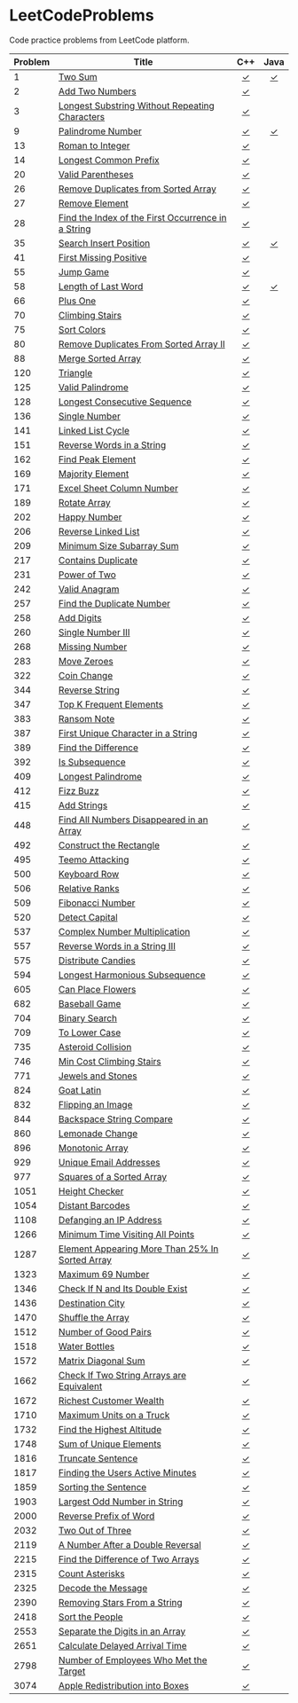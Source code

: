 # LeetCodeProblems
Code practice problems from LeetCode platform.

| Problem | Title | C++ | Java |
|---------|-------|:---:|:----:|
| 1     | [Two Sum](https://leetcode.com/problems/two-sum/)                          | [✓](https://github.com/reyesvictor1/LeetCodeProblems/blob/main/00001-two-sum/main.cpp)      | [✓](https://github.com/reyesvictor1/LeetCodeProblems/blob/main/00001-two-sum/Solution.java) |
| 2     | [Add Two Numbers](https://leetcode.com/problems/add-two-numbers/)          | [✓](https://github.com/reyesvictor1/LeetCodeProblems/blob/main/00002-add-two-numbers/main.cpp)      | |
| 3     | [Longest Substring Without Repeating Characters](https://leetcode.com/problems/longest-substring-without-repeating-characters/) | [✓](https://github.com/reyesvictor1/LeetCodeProblems/blob/main/00003-longest-substring-without-repeating-characters/main.cpp)      | |
| 9     | [Palindrome Number](https://leetcode.com/problems/palindrome-number/)      | [✓](https://github.com/reyesvictor1/LeetCodeProblems/blob/main/00009-palindrome-number/main.cpp)      | [✓](https://github.com/reyesvictor1/LeetCodeProblems/blob/main/00009-palindrome-number/Solution.java) |
| 13    | [Roman to Integer](https://leetcode.com/problems/roman-to-integer/)      | [✓](https://github.com/reyesvictor1/LeetCodeProblems/blob/main/00013-roman-to-integer/main.cpp)      | |
| 14    | [Longest Common Prefix](https://leetcode.com/problems/longest-common-prefix/)    | [✓](https://github.com/reyesvictor1/LeetCodeProblems/blob/main/00014-longest-common-prefix/main.cpp)      | |
| 20    | [Valid Parentheses](https://leetcode.com/problems/valid-parentheses/)    | [✓](https://github.com/reyesvictor1/LeetCodeProblems/blob/main/00020-valid-parentheses/main.cpp)      | |
| 26    | [Remove Duplicates from Sorted Array](https://leetcode.com/problems/remove-duplicates-from-sorted-array/)      | [✓](https://github.com/reyesvictor1/LeetCodeProblems/blob/main/00026-remove-duplicates-from-sorted-array/main.cpp)      | |
| 27    | [Remove Element](https://leetcode.com/problems/remove-element/)             | [✓](https://github.com/reyesvictor1/LeetCodeProblems/blob/main/00027-remove-element/main.cpp)      | |
| 28    | [Find the Index of the First Occurrence in a String](https://leetcode.com/problems/find-the-index-of-the-first-occurrence-in-a-string/)                 | [✓](https://github.com/reyesvictor1/LeetCodeProblems/blob/main/00028-find-the-index-of-the-first-occurrence-in-a-string/main.cpp)      | |
| 35    | [Search Insert Position](https://leetcode.com/problems/search-insert-position/)      | [✓](https://github.com/reyesvictor1/LeetCodeProblems/blob/main/00035-search-insert-position/main.cpp)      | [✓](https://github.com/reyesvictor1/LeetCodeProblems/blob/main/00035-search-insert-position/Solution.java) |
| 41    | [First Missing Positive](https://leetcode.com/problems/first-missing-positive/)      | [✓](https://github.com/reyesvictor1/LeetCodeProblems/blob/main/00041-first-missing-positive/main.cpp)  | |
| 55    | [Jump Game](https://leetcode.com/problems/jump-game/)                          | [✓](https://github.com/reyesvictor1/LeetCodeProblems/blob/main/00055-jump-game/main.cpp)      | |
| 58    | [Length of Last Word](https://leetcode.com/problems/length-of-last-word/)                 |  [✓](https://github.com/reyesvictor1/LeetCodeProblems/blob/main/00058-length-of-last-word/main.cpp)      | [✓](https://github.com/reyesvictor1/LeetCodeProblems/blob/main/00058-length-of-last-word/Solution.java) |
| 66    | [Plus One](https://leetcode.com/problems/plus-one/)                          | [✓](https://github.com/reyesvictor1/LeetCodeProblems/blob/main/00066-plus-one/main.cpp)      | |
| 70    | [Climbing Stairs](https://leetcode.com/problems/climbing-stairs/)                      | [✓](https://github.com/reyesvictor1/LeetCodeProblems/blob/main/00070-climbing-stairs/main.cpp)      | |
| 75    | [Sort Colors](https://leetcode.com/problems/sort-colors/)                              | [✓](https://github.com/reyesvictor1/LeetCodeProblems/blob/main/00075-sort-colors/main.cpp)      | |
| 80    | [Remove Duplicates From Sorted Array II](https://leetcode.com/problems/remove-duplicates-from-sorted-array-ii) | [✓](https://github.com/reyesvictor1/LeetCodeProblems/blob/main/00080-remove-duplicates-from-sorted-array-ii/main.cpp)      | |
| 88    | [Merge Sorted Array](https://leetcode.com/problems/merge-sorted-array)                 | [✓](https://github.com/reyesvictor1/LeetCodeProblems/blob/main/00088-merge-sorted-array/main.cpp)      | |
| 120   | [Triangle](https://leetcode.com/problems/triangle/)                                    | [✓](https://github.com/reyesvictor1/LeetCodeProblems/blob/main/00120-triangle/main.cpp)      | |
| 125   | [Valid Palindrome](https://leetcode.com/problems/valid-palindrome/)                    | [✓](https://github.com/reyesvictor1/LeetCodeProblems/blob/main/00125-valid-palindrome/main.cpp)      | |
| 128   | [Longest Consecutive Sequence](https://leetcode.com/problems/longest-consecutive-sequence/) | [✓](https://github.com/reyesvictor1/LeetCodeProblems/blob/main/00128-longest-consecutive-sequence/main.cpp)| |
| 136   | [Single Number](https://leetcode.com/problems/single-number/)                          | [✓](https://github.com/reyesvictor1/LeetCodeProblems/blob/main/00136-single-number/main.cpp)      | |
| 141   | [Linked List Cycle](https://leetcode.com/problems/linked-list-cycle/)                  | [✓](https://github.com/reyesvictor1/LeetCodeProblems/blob/main/00141-linked-list-cycle/main.cpp)      | |
| 151   | [Reverse Words in a String](https://leetcode.com/problems/reverse-words-in-a-string/)  | [✓](https://github.com/reyesvictor1/LeetCodeProblems/blob/main/00151-reverse-words-in-a-string/main.cpp)   | |
| 162   | [Find Peak Element](https://leetcode.com/problems/find-peak-element/)                    | [✓](https://github.com/reyesvictor1/LeetCodeProblems/blob/main/00162-find-peak-element/main.cpp)      | |
| 169   | [Majority Element](https://leetcode.com/problems/majority-element/)                    | [✓](https://github.com/reyesvictor1/LeetCodeProblems/blob/main/00169-majority-element/main.cpp)      | |
| 171   | [Excel Sheet Column Number](https://leetcode.com/problems/excel-sheet-column-number/)  | [✓](https://github.com/reyesvictor1/LeetCodeProblems/blob/main/00171-excel-sheet-column-number/main.cpp)      | |
| 189   | [Rotate Array](https://leetcode.com/problems/rotate-array/)                            | [✓](https://github.com/reyesvictor1/LeetCodeProblems/blob/main/00189-rotate-array/main.cpp)      | |
| 202   | [Happy Number](https://leetcode.com/problems/happy-number/)                            | [✓](https://github.com/reyesvictor1/LeetCodeProblems/blob/main/00202-happy-number/main.cpp)      | |
| 206   | [Reverse Linked List](https://leetcode.com/problems/reverse-linked-list/)              | [✓](https://github.com/reyesvictor1/LeetCodeProblems/blob/main/00206-reverse-linked-list/main.cpp)      | |
| 209   | [Minimum Size Subarray Sum](https://leetcode.com/problems/minimum-size-subarray-sum/)  | [✓](https://github.com/reyesvictor1/LeetCodeProblems/blob/main/00209-minimum-size-subarray-sum/main.cpp) | |
| 217   | [Contains Duplicate](https://leetcode.com/problems/contains-duplicate/)                | [✓](https://github.com/reyesvictor1/LeetCodeProblems/blob/main/00217-contains-duplicate/main.cpp)      | |
| 231   | [Power of Two](https://leetcode.com/problems/power-of-two/)                          | [✓](https://github.com/reyesvictor1/LeetCodeProblems/blob/main/00231-power-of-two/main.cpp)      | |
| 242   | [Valid Anagram](https://leetcode.com/problems/valid-anagram/)                          | [✓](https://github.com/reyesvictor1/LeetCodeProblems/blob/main/00242-valid-anagram/main.cpp)      | |
| 257   | [Find the Duplicate Number](https://leetcode.com/problems/find-the-duplicate-number/)  | [✓](https://github.com/reyesvictor1/LeetCodeProblems/blob/main/00257-find-the-duplicate-number/main.cpp)   | |
| 258   | [Add Digits](https://leetcode.com/problems/add-digits/)                                | [✓](https://github.com/reyesvictor1/LeetCodeProblems/blob/main/00258-add-digits/main.cpp)      | |
| 260   | [Single Number III](https://leetcode.com/problems/single-number-iii/)                  | [✓](https://github.com/reyesvictor1/LeetCodeProblems/blob/main/00260-single-number-iii/main.cpp)      | |
| 268   | [Missing Number](https://leetcode.com/problems/missing-number/)                        | [✓](https://github.com/reyesvictor1/LeetCodeProblems/blob/main/00268-missing-number/main.cpp)      | |
| 283   | [Move Zeroes](https://leetcode.com/problems/move-zeroes/)                              | [✓](https://github.com/reyesvictor1/LeetCodeProblems/blob/main/00283-move-zeroes/main.cpp)      | |
| 322   | [Coin Change](https://leetcode.com/problems/coin-change/)                              | [✓](https://github.com/reyesvictor1/LeetCodeProblems/blob/main/00322-coin-change/main.cpp)      | |
| 344   | [Reverse String](https://leetcode.com/problems/reverse-string/)                        | [✓](https://github.com/reyesvictor1/LeetCodeProblems/blob/main/00344-reverse-string/main.cpp)      | |
| 347   | [Top K Frequent Elements](https://leetcode.com/problems/top-k-frequent-elements/)      | [✓](https://github.com/reyesvictor1/LeetCodeProblems/blob/main/00347-top-k-frequent-elements/main.cpp)      | |
| 383   | [Ransom Note](https://leetcode.com/problems/ransom-note/)                              | [✓](https://github.com/reyesvictor1/LeetCodeProblems/blob/main/00383-ransom-note/main.cpp)      | |
| 387   | [First Unique Character in a String](https://leetcode.com/problems/first-unique-character-in-a-string/)| [✓](https://github.com/reyesvictor1/LeetCodeProblems/blob/main/00387-first-unique-character-in-a-string/main.cpp)      | |
| 389   | [Find the Difference](https://leetcode.com/problems/find-the-difference/)              | [✓](https://github.com/reyesvictor1/LeetCodeProblems/blob/main/00389-find-the-difference/main.cpp)      | |
| 392   | [Is Subsequence](https://leetcode.com/problems/is-subsequence/)                        | [✓](https://github.com/reyesvictor1/LeetCodeProblems/blob/main/00392-is-subsequence/main.cpp)      | |
| 409   | [Longest Palindrome](https://leetcode.com/problems/longest-palindrome/)                | [✓](https://github.com/reyesvictor1/LeetCodeProblems/blob/main/00409-longest-palindrome/main.cpp)      | |
| 412   | [Fizz Buzz](https://leetcode.com/problems/fizz-buzz/)                                  | [✓](https://github.com/reyesvictor1/LeetCodeProblems/blob/main/00412-fizz-buzz/main.cpp)      | |
| 415   | [Add Strings](https://leetcode.com/problems/add-strings/)                              | [✓](https://github.com/reyesvictor1/LeetCodeProblems/blob/main/00415-add-strings/main.cpp)      | |
| 448   | [Find All Numbers Disappeared in an Array](https://leetcode.com/problems/find-all-numbers-disappeared-in-an-array/)  | [✓](https://github.com/reyesvictor1/LeetCodeProblems/blob/main/00448-find-all-numbers-disappeared-in-an-array/main.cpp)   | |
| 492   | [Construct the Rectangle](https://leetcode.com/problems/construct-the-rectangle/)      | [✓](https://github.com/reyesvictor1/LeetCodeProblems/blob/main/00492-construct-the-rectangle/main.cpp)      | |
| 495   | [Teemo Attacking](https://leetcode.com/problems/teemo-attacking/)                      | [✓](https://github.com/reyesvictor1/LeetCodeProblems/blob/main/00495-teemo-attacking/main.cpp)      | |
| 500   | [Keyboard Row](https://leetcode.com/problems/keyboard-row/)                            | [✓](https://github.com/reyesvictor1/LeetCodeProblems/blob/main/00500-keyboard-row/main.cpp)      | |
| 506   | [Relative Ranks](https://leetcode.com/problems/relative-ranks/)                        | [✓](https://github.com/reyesvictor1/LeetCodeProblems/blob/main/00506-relative-ranks/main.cpp)      | |
| 509   | [Fibonacci Number](https://leetcode.com/problems/fibonacci-number/)                    | [✓](https://github.com/reyesvictor1/LeetCodeProblems/blob/main/00509-fibonacci-number/main.cpp)      | |
| 520   | [Detect Capital](https://leetcode.com/problems/detect-capital/)                        | [✓](https://github.com/reyesvictor1/LeetCodeProblems/blob/main/00520-detect-capital/main.cpp)      | |
| 537   | [Complex Number Multiplication](https://leetcode.com/problems/complex-number-multiplication/) | [✓](https://github.com/reyesvictor1/LeetCodeProblems/blob/main/00537-complex-number-multiplication/main.cpp)   | |
| 557   | [Reverse Words in a String III](https://leetcode.com/problems/reverse-words-in-a-string-iii/) | [✓](https://github.com/reyesvictor1/LeetCodeProblems/blob/main/00557-reverse-words-in-a-string-iii/main.cpp)  | |
| 575   | [Distribute Candies](https://leetcode.com/problems/distribute-candies/)                | [✓](https://github.com/reyesvictor1/LeetCodeProblems/blob/main/00575-distribute-candies/main.cpp)      | |
| 594   | [Longest Harmonious Subsequence](https://leetcode.com/problems/longest-harmonious-subsequence/)  | [✓](https://github.com/reyesvictor1/LeetCodeProblems/blob/main/00594-longest-harmonious-subsequence/main.cpp)      | |
| 605   | [Can Place Flowers](https://leetcode.com/problems/can-place-flowers/)                  | [✓](https://github.com/reyesvictor1/LeetCodeProblems/blob/main/00605-can-place-flowers/main.cpp)  | |
| 682   | [Baseball Game](https://leetcode.com/problems/baseball-game/)                          | [✓](https://github.com/reyesvictor1/LeetCodeProblems/blob/main/00682-baseball-game/main.cpp)      | |
| 704   | [Binary Search](https://leetcode.com/problems/binary-search/)                          | [✓](https://github.com/reyesvictor1/LeetCodeProblems/blob/main/00704-binary-search/main.cpp)      | |
| 709   | [To Lower Case](https://leetcode.com/problems/to-lower-case/)                          | [✓](https://github.com/reyesvictor1/LeetCodeProblems/blob/main/00709-to-lower-case/main.cpp)      | |
| 735   | [Asteroid Collision](https://leetcode.com/problems/asteroid-collision/)                | [✓](https://github.com/reyesvictor1/LeetCodeProblems/blob/main/00735-asteroid-collision/main.cpp) | |
| 746   | [Min Cost Climbing Stairs](https://leetcode.com/problems/min-cost-climbing-stairs/)    | [✓](https://github.com/reyesvictor1/LeetCodeProblems/blob/main/00746-min-cost-climbing-stairs/main.cpp)      | |
| 771   | [Jewels and Stones](https://leetcode.com/problems/jewels-and-stones/)                  | [✓](https://github.com/reyesvictor1/LeetCodeProblems/blob/main/00771-jewels-and-stones/main.cpp)      | |
| 824   | [Goat Latin](https://leetcode.com/problems/goat-latin/)                                | [✓](https://github.com/reyesvictor1/LeetCodeProblems/blob/main/00824-goat-latin/main.cpp)      | |
| 832   | [Flipping an Image](https://leetcode.com/problems/flipping-an-image/)                  | [✓](https://github.com/reyesvictor1/LeetCodeProblems/blob/main/00832-flipping-an-image/main.cpp)      | |
| 844   | [Backspace String Compare](https://leetcode.com/problems/backspace-string-compare/)    | [✓](https://github.com/reyesvictor1/LeetCodeProblems/blob/main/00844-backspace-string-compare/main.cpp)      | |
| 860   | [Lemonade Change](https://leetcode.com/problems/lemonade-change/)                      | [✓](https://github.com/reyesvictor1/LeetCodeProblems/blob/main/00860-lemonade-change/main.cpp)      | |
| 896   | [Monotonic Array](https://leetcode.com/problems/monotonic-array/)                      | [✓](https://github.com/reyesvictor1/LeetCodeProblems/blob/main/00896-monotonic-array/main.cpp)      | |
| 929   | [Unique Email Addresses](https://leetcode.com/problems/unique-email-addresses/)        | [✓](https://github.com/reyesvictor1/LeetCodeProblems/blob/main/00929-unique-email-addresses/main.cpp) | |
| 977   | [Squares of a Sorted Array](https://leetcode.com/problems/squares-of-a-sorted-array/)  | [✓](https://github.com/reyesvictor1/LeetCodeProblems/blob/main/00977-squares-of-a-sorted-array/main.cpp) | |
| 1051  | [Height Checker](https://leetcode.com/problems/height-checker/)                        | [✓](https://github.com/reyesvictor1/LeetCodeProblems/blob/main/01051-height-checker/main.cpp)      | |
| 1054  | [Distant Barcodes](https://leetcode.com/problems/distant-barcodes/)                    | [✓](https://github.com/reyesvictor1/LeetCodeProblems/blob/main/01054-distant-barcodes/main.cpp)      | |
| 1108  | [Defanging an IP Address](https://leetcode.com/problems/defanging-an-ip-address/)      | [✓](https://github.com/reyesvictor1/LeetCodeProblems/blob/main/01108-defanging-an-ip-address/main.cpp)      | |
| 1266  | [Minimum Time Visiting All Points](https://leetcode.com/problems/minimum-time-visiting-all-points/) | [✓](https://github.com/reyesvictor1/LeetCodeProblems/blob/main/01266-minimum-time-visiting-all-points/main.cpp)   | |
| 1287  | [Element Appearing More Than 25% In Sorted Array](https://leetcode.com/problems/element-appearing-more-than-25-in-sorted-array/) | [✓](https://github.com/reyesvictor1/LeetCodeProblems/blob/main/01287-element-appearing-more-than-25-in-sorted-array/main.cpp) | |
| 1323  | [Maximum 69 Number](https://leetcode.com/problems/maximum-69-number/)                  | [✓](https://github.com/reyesvictor1/LeetCodeProblems/blob/main/01323-maximum-69-number/main.cpp) | |
| 1346  | [Check If N and Its Double Exist](https://leetcode.com/problems/check-if-n-and-its-double-exist/) | [✓](https://github.com/reyesvictor1/LeetCodeProblems/blob/main/01346-check-if-n-and-its-double-exist/main.cpp) | |
| 1436  | [Destination City](https://leetcode.com/problems/destination-city/)                    | [✓](https://github.com/reyesvictor1/LeetCodeProblems/blob/main/01436-destination-city/main.cpp) | |
| 1470  | [Shuffle the Array](https://leetcode.com/problems/shuffle-the-array/)                  | [✓](https://github.com/reyesvictor1/LeetCodeProblems/blob/main/01470-shuffle-the-array/main.cpp) | |
| 1512  | [Number of Good Pairs](https://leetcode.com/problems/number-of-good-pairs/)            | [✓](https://github.com/reyesvictor1/LeetCodeProblems/blob/main/01512-number-of-good-pairs/main.cpp) | |
| 1518  | [Water Bottles](https://leetcode.com/problems/water-bottles/)                          | [✓](https://github.com/reyesvictor1/LeetCodeProblems/blob/main/01518-water-bottles/main.cpp) | |
| 1572  | [Matrix Diagonal Sum](https://leetcode.com/problems/matrix-diagonal-sum/)              | [✓](https://github.com/reyesvictor1/LeetCodeProblems/blob/main/01572-matrix-diagonal-sum/main.cpp) | |
| 1662  | [Check If Two String Arrays are Equivalent](https://leetcode.com/problems/check-if-two-string-arrays-are-equivalent/) | [✓](https://github.com/reyesvictor1/LeetCodeProblems/blob/main/01662-check-if-two-string-arrays-are-equivalent/main.cpp) | |
| 1672  | [Richest Customer Wealth](https://leetcode.com/problems/richest-customer-wealth/) | [✓](https://github.com/reyesvictor1/LeetCodeProblems/blob/main/01672-richest-customer-wealth/main.cpp) | |
| 1710  | [Maximum Units on a Truck](https://leetcode.com/problems/maximum-units-on-a-truck/)    | [✓](https://github.com/reyesvictor1/LeetCodeProblems/blob/main/01710-maximum-units-on-a-truck/main.cpp)      | |
| 1732  | [Find the Highest Altitude](https://leetcode.com/problems/find-the-highest-altitude/)  | [✓](https://github.com/reyesvictor1/LeetCodeProblems/blob/main/01732-find-the-highest-altitude/main.cpp)      | |
| 1748  | [Sum of Unique Elements](https://leetcode.com/problems/sum-of-unique-elements/)        | [✓](https://github.com/reyesvictor1/LeetCodeProblems/blob/main/01748-sum-of-unique-elements/main.cpp)      | |
| 1816  | [Truncate Sentence](https://leetcode.com/problems/truncate-sentence/)                  | [✓](https://github.com/reyesvictor1/LeetCodeProblems/blob/main/01816-truncate-sentence/main.cpp)      | |
| 1817  | [Finding the Users Active Minutes](https://leetcode.com/problems/finding-the-users-active-minutes/) | [✓](https://github.com/reyesvictor1/LeetCodeProblems/blob/main/01817-finding-the-users-active-minutes/main.cpp)   | |
| 1859  | [Sorting the Sentence](https://leetcode.com/problems/sorting-the-sentence/)            | [✓](https://github.com/reyesvictor1/LeetCodeProblems/blob/main/01859-sorting-the-sentence/main.cpp)      | |
| 1903  | [Largest Odd Number in String](https://leetcode.com/problems/largest-odd-number-in-string/) | [✓](https://github.com/reyesvictor1/LeetCodeProblems/blob/main/01903-largest-odd-number-in-string/main.cpp)      | |
| 2000  | [Reverse Prefix of Word](https://leetcode.com/problems/reverse-prefix-of-word/)        | [✓](https://github.com/reyesvictor1/LeetCodeProblems/blob/main/02000-reverse-prefix-of-word/main.cpp)      | |
| 2032  | [Two Out of Three](https://leetcode.com/problems/two-out-of-three/)                    | [✓](https://github.com/reyesvictor1/LeetCodeProblems/blob/main/02032-two-out-of-three/main.cpp)      | |
| 2119  | [A Number After a Double Reversal](https://leetcode.com/problems/a-number-after-a-double-reversal/) | [✓](https://github.com/reyesvictor1/LeetCodeProblems/blob/main/02119-a-number-after-a-double-reversal/main.cpp)      | |
| 2215  | [Find the Difference of Two Arrays](https://leetcode.com/problems/find-the-difference-of-two-arrays/) | [✓](https://github.com/reyesvictor1/LeetCodeProblems/blob/main/02215-find-the-difference-of-two-arrays/main.cpp)| |
| 2315  | [Count Asterisks](https://leetcode.com/problems/count-asterisks/)                      | [✓](https://github.com/reyesvictor1/LeetCodeProblems/blob/main/02315-count-asterisks/main.cpp)| |
| 2325  | [Decode the Message](https://leetcode.com/problems/decode-the-message/)                | [✓](https://github.com/reyesvictor1/LeetCodeProblems/blob/main/02325-decode-the-message/main.cpp)| |
| 2390  | [Removing Stars From a String](https://leetcode.com/problems/removing-stars-from-a-string/)|[✓](https://github.com/reyesvictor1/LeetCodeProblems/blob/main/02390-removing-stars-from-a-string/main.cpp)| |
| 2418  | [Sort the People](https://leetcode.com/problems/sort-the-people/)                      | [✓](https://github.com/reyesvictor1/LeetCodeProblems/blob/main/02418-sort-the-people/main.cpp)      | |
| 2553  | [Separate the Digits in an Array](https://leetcode.com/problems/separate-the-digits-in-an-array/)     | [✓](https://github.com/reyesvictor1/LeetCodeProblems/blob/main/02553-separate-the-digits-in-an-array/main.cpp)      | |
| 2651  | [Calculate Delayed Arrival Time](https://leetcode.com/problems/calculate-delayed-arrival-time/)     | [✓](https://github.com/reyesvictor1/LeetCodeProblems/blob/main/02651-calculate-delayed-arrival-time/main.cpp)      | |
| 2798  | [Number of Employees Who Met the Target](https://https://leetcode.com/problems/number-of-employees-who-met-the-target/)     | [✓](https://github.com/reyesvictor1/LeetCodeProblems/blob/main/02798-number-of-employees-who-met-the-target/main.cpp)      | |
| 3074  | [Apple Redistribution into Boxes](https://leetcode.com/problems/apple-redistribution-into-boxes/)     | [✓](https://github.com/reyesvictor1/LeetCodeProblems/blob/main/03074-apple-redistribution-into-boxes/main.cpp)      | |

